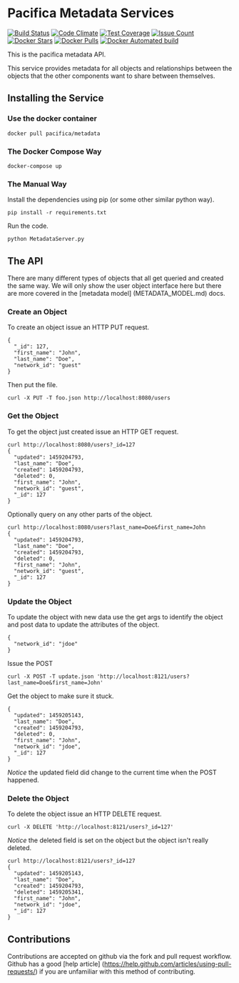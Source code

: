 # Pacifica Metadata Services
[![Build Status](https://travis-ci.org/pacifica/pacifica-metadata.svg?branch=master)](https://travis-ci.org/pacifica/pacifica-metadata)
[![Code Climate](https://codeclimate.com/github/pacifica/pacifica-metadata/badges/gpa.svg)](https://codeclimate.com/github/pacifica/pacifica-metadata)
[![Test Coverage](https://codeclimate.com/github/pacifica/pacifica-metadata/badges/coverage.svg)](https://codeclimate.com/github/pacifica/pacifica-metadata/coverage)
[![Issue Count](https://codeclimate.com/github/pacifica/pacifica-metadata/badges/issue_count.svg)](https://codeclimate.com/github/pacifica/pacifica-metadata)
[![Docker Stars](https://img.shields.io/docker/stars/pacifica/metadata.svg?maxAge=2592000)](https://cloud.docker.com/swarm/pacifica/repository/docker/pacifica/metadata/general)
[![Docker Pulls](https://img.shields.io/docker/pulls/pacifica/metadata.svg?maxAge=2592000)](https://cloud.docker.com/swarm/pacifica/repository/docker/pacifica/metadata/general)
[![Docker Automated build](https://img.shields.io/docker/automated/pacifica/metadata.svg?maxAge=2592000)](https://cloud.docker.com/swarm/pacifica/repository/docker/pacifica/metadata/builds)

This is the pacifica metadata API.

This service provides metadata for all objects and relationships
between the objects that the other components want to share between
themselves.

## Installing the Service

### Use the docker container

```
docker pull pacifica/metadata
```

### The Docker Compose Way

```
docker-compose up
```

### The Manual Way

Install the dependencies using pip (or some other similar python way).
```
pip install -r requirements.txt
```

Run the code.
```
python MetadataServer.py
```

## The API

There are many different types of objects that all get queried and
created the same way. We will only show the user object interface
here but there are more covered in the [metadata model]
(METADATA_MODEL.md) docs.

### Create an Object

To create an object issue an HTTP PUT request.

```
{
  "_id": 127,
  "first_name": "John",
  "last_name": "Doe",
  "network_id": "guest"
}
```

Then put the file.
```
curl -X PUT -T foo.json http://localhost:8080/users
```

### Get the Object

To get the object just created issue an HTTP GET request.

```
curl http://localhost:8080/users?_id=127
{
  "updated": 1459204793,
  "last_name": "Doe",
  "created": 1459204793,
  "deleted": 0,
  "first_name": "John",
  "network_id": "guest",
  "_id": 127
}
```

Optionally query on any other parts of the object.

```
curl http://localhost:8080/users?last_name=Doe&first_name=John
{
  "updated": 1459204793,
  "last_name": "Doe",
  "created": 1459204793,
  "deleted": 0,
  "first_name": "John",
  "network_id": "guest",
  "_id": 127
}
```

### Update the Object

To update the object with new data use the get args to identify the
object and post data to update the attributes of the object.

```
{
  "network_id": "jdoe"
}
```

Issue the POST
```
curl -X POST -T update.json 'http://localhost:8121/users?last_name=Doe&first_name=John'
```

Get the object to make sure it stuck.
```
{
  "updated": 1459205143,
  "last_name": "Doe",
  "created": 1459204793,
  "deleted": 0,
  "first_name": "John",
  "network_id": "jdoe",
  "_id": 127
}
```

*Notice* the updated field did change to the current time when the
POST happened.

### Delete the Object

To delete the object issue an HTTP DELETE request.
```
curl -X DELETE 'http://localhost:8121/users?_id=127'
```

*Notice* the deleted field is set on the object but the object isn't
really deleted.

```
curl http://localhost:8121/users?_id=127
{
  "updated": 1459205143,
  "last_name": "Doe",
  "created": 1459204793,
  "deleted": 1459205341,
  "first_name": "John",
  "network_id": "jdoe",
  "_id": 127
}
```

## Contributions

Contributions are accepted on github via the fork and pull request
workflow. Github has a good [help article]
(https://help.github.com/articles/using-pull-requests/) if you are
unfamiliar with this method of contributing.
